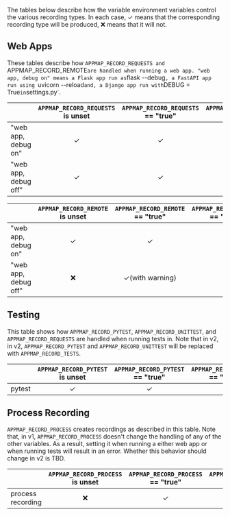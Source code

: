 The tables below describe how the variable environment variables control the various
recording types. In each case, ✓ means that the corresponding recording type
will be produced, ❌ means that it will not.

## Web Apps
These tables describe how `APPMAP_RECORD_REQUESTS and `APPMAP_RECORD_REMOTE` are
handled when running a web app. "web app, debug on" means a Flask app run as `flask --debug`,
a FastAPI app run using `uvicorn --reload` and, a Django app run with `DEBUG = True` in `settings.py`.

|                      | `APPMAP_RECORD_REQUESTS` is unset | `APPMAP_RECORD_REQUESTS` == "true" | `APPMAP_RECORD_REQUESTS` == "false" |
| -------------------- | :----------------------------: | :------------------------------: | :-------------------------------: |
| "web app, debug on"  |               ✓                |                ✓                 |                 ❌                 |
| "web app, debug off" |               ✓                |                ✓                 |                 ❌                 |


|                      | `APPMAP_RECORD_REMOTE` is unset | `APPMAP_RECORD_REMOTE` == "true" | `APPMAP_RECORD_REMOTE` == "false" |
| -------------------- | :---------------------------: | :----------------------------: | :------------------------------: |
| "web app, debug on"  |               ✓               |               ✓                |                ❌                 |
| "web app, debug off" |               ❌               |        ✓(with warning)         |                ❌                 |


## Testing
This table shows how `APPMAP_RECORD_PYTEST`, `APPMAP_RECORD_UNITTEST`, and
`APPMAP_RECORD_REQUESTS` are handled when running tests in. Note that in v2, in
v2, `APPMAP_RECORD_PYTEST` and `APPMAP_RECORD_UNITTEST` will be replaced with
`APPMAP_RECORD_TESTS`.

|        | `APPMAP_RECORD_PYTEST` is unset | `APPMAP_RECORD_PYTEST` == "true" | `APPMAP_RECORD_PYTEST` == "false" | `APPMAP_RECORD_REQUESTS` is unset | `APPMAP_RECORD_REQUESTS` == "true" | `APPMAP_RECORD_REQUESTS` == "false" |
| ------ | :---------------------------: | :-----------------------------: | :------------------------------: | :----------------------------: | :-----------------------------: | :------------------------------: |
| pytest |               ✓               |                ✓                |                ❌                 |        ❌         |                ignored in v1, ✓ in v2                |                ❌                 |




## Process Recording
`APPMAP_RECORD_PROCESS` creates recordings as described in this table. Note
that, in v1, `APPMAP_RECORD_PROCESS` doesn't change the handling of any of the
other variables. As a result, setting it when running a either web app or when
running tests will result in an error. Whether this behavior should change in v2
is TBD.

|                   | `APPMAP_RECORD_PROCESS` is unset | `APPMAP_RECORD_PROCESS` == "true" | `APPMAP_RECORD_PROCESS` == "false" |
| ----------------- | :----------------------------: | :---------------------------------: | :----------------------------------: |
| process recording |               ❌                |                  ✓                  |                  ❌                   |